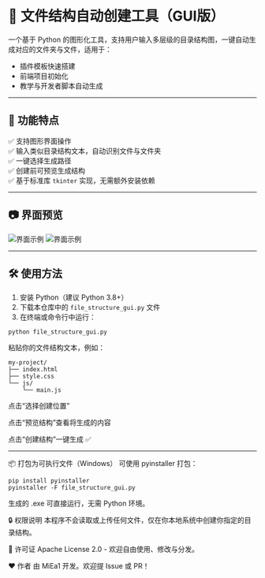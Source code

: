 # 📁 文件结构自动创建工具（GUI版）

一个基于 Python 的图形化工具，支持用户输入多层级的目录结构图，一键自动生成对应的文件夹与文件，适用于：

- 插件模板快速搭建
- 前端项目初始化
- 教学与开发者脚本自动生成

---

## 🎉 功能特点

✅ 支持图形界面操作  
✅ 输入类似目录结构文本，自动识别文件与文件夹  
✅ 一键选择生成路径  
✅ 创建前可预览生成结构  
✅ 基于标准库 `tkinter` 实现，无需额外安装依赖

---

## 📷 界面预览

![界面示例]([https://your-screenshot-url-here.com/optional.png](https://raw.githubusercontent.com/MiEa1/File-Structure-Creator/refs/heads/main/screen-shot/1.png))
![界面示例]([https://your-screenshot-url-here.com/optional.png](https://raw.githubusercontent.com/MiEa1/File-Structure-Creator/refs/heads/main/screen-shot/2.png))

---

## 🛠️ 使用方法

1. 安装 Python（建议 Python 3.8+）
2. 下载本仓库中的 `file_structure_gui.py` 文件
3. 在终端或命令行中运行：

```
python file_structure_gui.py
```
粘贴你的文件结构文本，例如：

```
my-project/
├── index.html
├── style.css
└── js/
    └── main.js
```

点击“选择创建位置”

点击“预览结构”查看将生成的内容

点击“创建结构”一键生成 ✅

--- 

📦 打包为可执行文件（Windows）
可使用 pyinstaller 打包：

```
pip install pyinstaller
pyinstaller -F file_structure_gui.py
```

生成的 .exe 可直接运行，无需 Python 环境。

🔒 权限说明
本程序不会读取或上传任何文件，仅在你本地系统中创建你指定的目录结构。

📄 许可证
Apache License 2.0 - 欢迎自由使用、修改与分发。

❤️ 作者
由 MiEa1 开发。欢迎提 Issue 或 PR！
